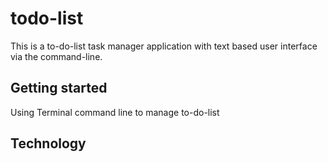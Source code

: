 # todo-list
This is a to-do-list task manager application with text based user interface via the command-line.

## Getting started
Using Terminal command line to manage to-do-list

## Technology

